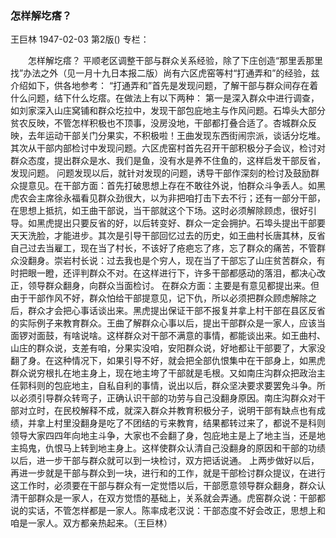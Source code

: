 ### 怎样解圪瘩？
王巨林
1947-02-03
第2版()
专栏：

　　怎样解圪瘩？
    平顺老区调整干部与群众关系经验，除了下庄创造“那里丢那里找”办法之外（见一月十九日本报二版）尚有六区虎窑等村“打通弄和”的经验，兹介绍如下，供各地参考：
    “打通弄和”首先是发现问题，了解干部与群众间存在着什么问题，结下什么圪瘩。在做法上有以下两种：
    第一是深入群众中进行调查，如刘家深入山庄窝铺和群众圪拉中，发现干部包庇地主与作风问题。石埠头大部分贫农反映，不管怎样积极也不顶事，没房没地，干部都打叠合适了。杏城群众反映，去年运动干部关门分果实，不积极啦！王曲发现东西街闹宗派，谈话分圪堆。其次从干部内部检讨中发现问题。六区虎窑村首先召开干部积极分子会议，检讨对群众态度，提出群众是水、我们是鱼，没有水是养不住鱼的，这样启发干部反省，发现问题。
    问题发现以后，就针对发现的问题，诱导干部作深刻的检讨及鼓励群众提意见。在干部方面：首先打破思想上存在不敢往外说，怕群众斗争丢人。如黑虎农会主席徐永福看见群众劲很大，以为非把咱打击下去不行；还有一部分干部，在思想上抵抗，如王曲干部说，当干部就这个下场。这时必须解除顾虑，很好引导。如黑虎提出只要反省的好，以后转变好、群众一定会拥护。石埠头提出干部要天天洗脸，才能进步。其次是引导干部回忆过去的历史，如王曲村长唐其林，反省自己过去当雇工，现在当了村长，不该好了疮疤忘了疼，忘了群众的痛苦，不管群众没翻身。崇岩村长说：过去我也是个穷人，现在当了干部忘了山庄贫苦群众，有时把眼一瞪，还评判群众不对。在这样进行下，许多干部都感动的落泪，都决心改正，领导群众翻身，向群众当面检讨。
    在群众方面：主要是有意见都提出来。但由于干部作风不好，群众怕给干部提意见，记下仇，所以必须把群众顾虑解除之后，群众才会把心事话谈出来。黑虎提出保证干部不报复并拿上村干部在县区反省的实际例子来教育群众。王曲了解群众心事以后，提出干部群众是一家人，应该当面锣对面鼓，有啥说啥。这样群众对干部不满意的事情，都能谈出来。如王曲村、山庄的群众说，支差有咱，分果实没咱，安阳群众说，好地都让干部要了，大家没翻了身。在这种情况下，如果引导不好，就会把全部仇恨集中在干部身上，如黑虎群众说穷根扎在地主身上，现在地主垮了干部就是毛根。又如南庄沟群众把政治主任郭科则的包庇地主，自私自利的事情，说出以后，群众坚决要求要罢免斗争。所以必须引导群众转弯子，正确认识干部的功劳与自己没翻身原因。南庄沟群众对干部对立时，在民校解释不成，就深入群众并教育积极分子，说明干部有缺点也有成绩，并拿上村里没翻身是吃了不团结的亏来教育，结果都转过来了，都说不是科则领导大家四四年向地主斗争，大家也不会翻了身，包庇地主是上了地主当，还是地主捣鬼，仇恨马上转到地主身上。这样使群众认清自己没翻身的原因和干部的功绩以后，进一步干部与群众就可以到一块检讨，双方把话说通。
    上两步做好以后，再进一步就是干部与群众到一块，进行和的工作，就是干部检讨群众提议，在进行这工作时，必须要在干部与群众有一定觉悟以后，干部愿意领导群众翻身，群众认清干部群众是一家人，在双方觉悟的基础上，关系就会弄通。虎窑群众说：干部都说的实话，不管怎样都是一家人。陈率成老汉说：干部态度不好会改正，思想上和咱是一家人。双方都亲热起来。（王巨林）

